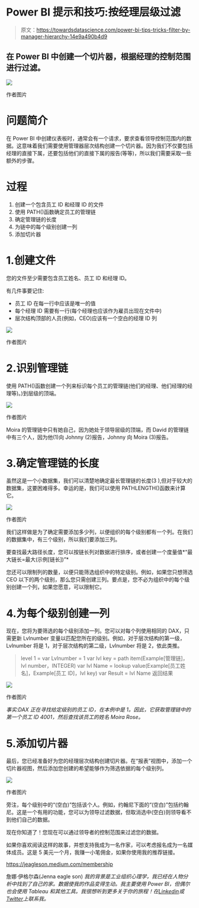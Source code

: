 # Power BI 提示和技巧:按经理层级过滤

> 原文：<https://towardsdatascience.com/power-bi-tips-tricks-filter-by-manager-hierarchy-14e9a490b4d9>

## 在 Power BI 中创建一个切片器，根据经理的控制范围进行过滤。

![](img/3bfbcbe4517b73b975c542f401bc6f3d.png)

作者图片

# 问题简介

在 Power BI 中创建仪表板时，通常会有一个请求，要求查看领导控制范围内的数据。这意味着我们需要使用管理器层次结构创建一个切片器。因为我们不仅要包括经理的直接下属，还要包括他们的直接下属的报告(等等)，所以我们需要采取一些额外的步骤。

# 过程

1.  创建一个包含员工 ID 和经理 ID 的文件
2.  使用 PATH()函数确定员工的管理链
3.  确定管理链的长度
4.  为链中的每个级别创建一列
5.  添加切片器

# 1.创建文件

您的文件至少需要包含员工姓名、员工 ID 和经理 ID。

有几件事要记住:

*   员工 ID 在每一行中应该是唯一的值
*   每个经理 ID 需要有一行(每个经理也应该作为雇员出现在文件中)
*   层次结构顶部的人员(例如，CEO)应该有一个空白的经理 ID 列

![](img/8b3690208987d600b39a8f78448fc828.png)

作者图片

# 2.识别管理链

使用 PATH()函数创建一个列来标识每个员工的管理链(他们的经理、他们经理的经理等)。)到层级的顶端。

![](img/77705f432bf856c47b1cb641da84c818.png)

作者图片

Moira 的管理链中只有她自己，因为她处于领导层级的顶端，而 David 的管理链中有三个人，因为他(1)向 Johnny (2)报告，Johnny 向 Moira (3)报告。

# 3.确定管理链的长度

虽然这是一个小数据集，我们可以清楚地确定最长管理链的长度(3 ),但对于较大的数据集，这要困难得多。幸运的是，我们可以使用 PATHLENGTH()函数来计算它。

![](img/92894d62ea1b4fa5b2179abe4eddb30e.png)

作者图片

我们这样做是为了确定需要添加多少列，以便组织的每个级别都有一个列。在我们的数据集中，有三个级别，所以我们要添加三列。

要查找最大路径长度，您可以按链长列对数据进行排序，或者创建一个度量值*“最大链长=最大(示例[链长])”*

您还可以限制列的数量，以便只能筛选组织中的特定级别。例如，如果您只想筛选 CEO 以下的两个级别，那么您只需创建三列。要点是，您不必为组织中的每个级别创建一个列，如果您愿意，可以限制它。

# 4.为每个级别创建一列

现在，您将为要筛选的每个级别添加一列。您可以对每个列使用相同的 DAX，只需更新 Lvlnumber 变量以匹配您所在的级别。例如，对于层次结构的第一级，Lvlnumber 将是 1，对于层次结构的第二级，Lvlnumber 将是 2，依此类推。

> level 1 =
> var Lvlnumber = 1
> var lvl key = path item(Example[管理链]，lvl number，INTEGER)
> var lvl Name = lookup value(Example[员工姓名]，Example[员工 ID]，lvl key)
> var Result = lvl Name
> 返回结果

![](img/1347102131a7a39725f0c7bc6d6d64c4.png)

作者图片

*事实:DAX 正在寻找给定级别的员工 ID，在本例中是 1。因此，它获取管理链中的第一个员工 ID 4001，然后查找该员工的姓名 Moira Rose。*

# 5.添加切片器

最后，您已经准备好为您的经理层次结构创建切片器。在“报表”视图中，添加一个切片器视图，然后添加您创建的希望能够作为筛选依据的每个级别列。

![](img/bb84f720f1ce95f384ba2f83d9de4831.png)

作者图片

旁注，每个级别中的“(空白)”包括该个人。例如，约翰尼下面的“(空白)”包括约翰尼。这是一个有用的功能，您可以为领导过滤数据，但取消选中(空白)则领导看不到他们自己的数据。

现在你知道了！您现在可以通过领导者的控制范围来过滤您的数据。

如果你喜欢阅读这样的故事，并想支持我成为一名作家，可以考虑报名成为一名媒体成员。这是 5 美元一个月，我赚一小笔佣金，如果你使用我的推荐链接。

<https://jeagleson.medium.com/membership>  

詹娜·伊格尔森(Jenna eagle son) *我的背景是工业组织心理学，我已经在人物分析中找到了自己的家。数据使我的作品变得生动。我主要使用 Power BI，但偶尔也会使用 Tableau 和其他工具。我很想听到更多关于你的旅程！在*[*Linkedin*](https://www.linkedin.com/in/jenna-eagleson/)*或*[*Twitter*](https://twitter.com/JennaEagleson)*上联系我。*